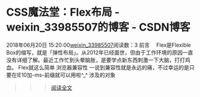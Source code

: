 # CSS魔法堂：Flex布局 - weixin_33985507的博客 - CSDN博客
2018年06月20日 15:20:00[weixin_33985507](https://me.csdn.net/weixin_33985507)阅读数：3
前言
 Flex是Flexible Box的缩写，就是「弹性布局」。从2012年已经面世，但由于工作环境的原因一直没有详细了解。最近工作忙到头晕脑胀，是要学点新东西刺激一下大脑，打打鸡血。
Flex就这么简单
浏览器兼容性
一说到兼容性就是永远的痛，不过幸运的是只要在IE10加-ms-前缀就可以用啦^_^
涉及的对象
>>>[阅读全文](https://yq.aliyun.com/articles/602099?utm_content=m_1000002895)
